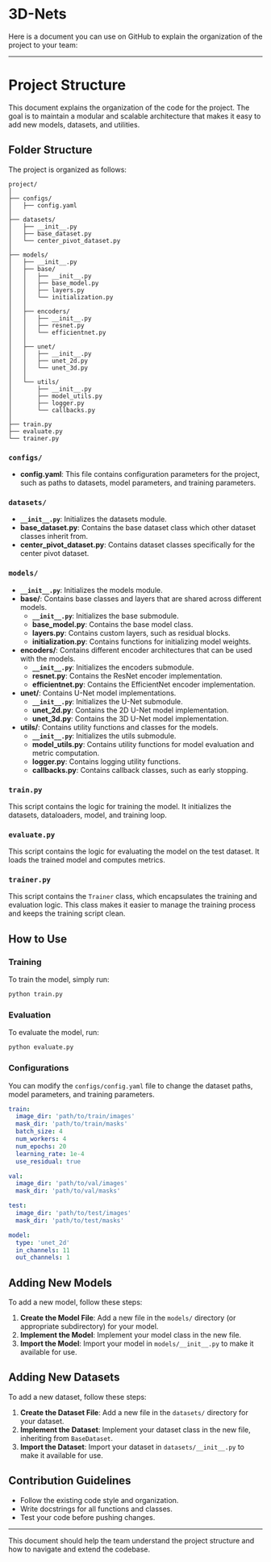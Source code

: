 # 3D-Nets

Here is a document you can use on GitHub to explain the organization of the project to your team:

---

# Project Structure

This document explains the organization of the code for the project. The goal is to maintain a modular and scalable architecture that makes it easy to add new models, datasets, and utilities.

## Folder Structure

The project is organized as follows:

```
project/
│
├── configs/
│   ├── config.yaml
│
├── datasets/
│   ├── __init__.py
│   ├── base_dataset.py
│   └── center_pivot_dataset.py
│
├── models/
│   ├── __init__.py
│   ├── base/
│   │   ├── __init__.py
│   │   ├── base_model.py
│   │   ├── layers.py
│   │   └── initialization.py
│   │
│   ├── encoders/
│   │   ├── __init__.py
│   │   ├── resnet.py
│   │   └── efficientnet.py
│   │
│   ├── unet/
│   │   ├── __init__.py
│   │   ├── unet_2d.py
│   │   └── unet_3d.py
│   │
│   └── utils/
│       ├── __init__.py
│       ├── model_utils.py
│       ├── logger.py
│       └── callbacks.py
│
├── train.py
├── evaluate.py
└── trainer.py
```

### `configs/`

- **config.yaml**: This file contains configuration parameters for the project, such as paths to datasets, model parameters, and training parameters.

### `datasets/`

- **`__init__.py`**: Initializes the datasets module.
- **base_dataset.py**: Contains the base dataset class which other dataset classes inherit from.
- **center_pivot_dataset.py**: Contains dataset classes specifically for the center pivot dataset.

### `models/`

- **`__init__.py`**: Initializes the models module.
- **base/**: Contains base classes and layers that are shared across different models.
  - **`__init__.py`**: Initializes the base submodule.
  - **base_model.py**: Contains the base model class.
  - **layers.py**: Contains custom layers, such as residual blocks.
  - **initialization.py**: Contains functions for initializing model weights.
- **encoders/**: Contains different encoder architectures that can be used with the models.
  - **`__init__.py`**: Initializes the encoders submodule.
  - **resnet.py**: Contains the ResNet encoder implementation.
  - **efficientnet.py**: Contains the EfficientNet encoder implementation.
- **unet/**: Contains U-Net model implementations.
  - **`__init__.py`**: Initializes the U-Net submodule.
  - **unet_2d.py**: Contains the 2D U-Net model implementation.
  - **unet_3d.py**: Contains the 3D U-Net model implementation.
- **utils/**: Contains utility functions and classes for the models.
  - **`__init__.py`**: Initializes the utils submodule.
  - **model_utils.py**: Contains utility functions for model evaluation and metric computation.
  - **logger.py**: Contains logging utility functions.
  - **callbacks.py**: Contains callback classes, such as early stopping.

### `train.py`

This script contains the logic for training the model. It initializes the datasets, dataloaders, model, and training loop.

### `evaluate.py`

This script contains the logic for evaluating the model on the test dataset. It loads the trained model and computes metrics.

### `trainer.py`

This script contains the `Trainer` class, which encapsulates the training and evaluation logic. This class makes it easier to manage the training process and keeps the training script clean.

## How to Use

### Training

To train the model, simply run:

```bash
python train.py
```

### Evaluation

To evaluate the model, run:

```bash
python evaluate.py
```

### Configurations

You can modify the `configs/config.yaml` file to change the dataset paths, model parameters, and training parameters.

```yaml
train:
  image_dir: 'path/to/train/images'
  mask_dir: 'path/to/train/masks'
  batch_size: 4
  num_workers: 4
  num_epochs: 20
  learning_rate: 1e-4
  use_residual: true

val:
  image_dir: 'path/to/val/images'
  mask_dir: 'path/to/val/masks'

test:
  image_dir: 'path/to/test/images'
  mask_dir: 'path/to/test/masks'

model:
  type: 'unet_2d'
  in_channels: 11
  out_channels: 1
```

## Adding New Models

To add a new model, follow these steps:

1. **Create the Model File**: Add a new file in the `models/` directory (or appropriate subdirectory) for your model.
2. **Implement the Model**: Implement your model class in the new file.
3. **Import the Model**: Import your model in `models/__init__.py` to make it available for use.

## Adding New Datasets

To add a new dataset, follow these steps:

1. **Create the Dataset File**: Add a new file in the `datasets/` directory for your dataset.
2. **Implement the Dataset**: Implement your dataset class in the new file, inheriting from `BaseDataset`.
3. **Import the Dataset**: Import your dataset in `datasets/__init__.py` to make it available for use.

## Contribution Guidelines

- Follow the existing code style and organization.
- Write docstrings for all functions and classes.
- Test your code before pushing changes.

---

This document should help the team understand the project structure and how to navigate and extend the codebase.
